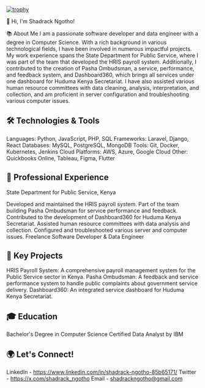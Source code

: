 [![trophy](https://github-profile-trophy.vercel.app/?username=ShadrackNN)](https://github.com/ShadrackNN/github-profile-trophy)

👋 Hi, I'm Shadrack Ngotho!

📚 About Me
I am a passionate software developer and data engineer with a degree in Computer Science. With a rich background in various technological fields, I have been involved in numerous impactful projects. My work experience spans the State Department for Public Service, where I was part of the team that developed the HRIS payroll system. Additionally, I contributed to the creation of Pasha Ombudsman, a service, performance, and feedback system, and Dashboard360, which brings all services under one dashboard for Huduma Kenya Secretariat. I have also assisted various human resource committees with data cleaning, analysis, interpretation, and collection, and am proficient in server configuration and troubleshooting various computer issues.

## 🛠️ Technologies & Tools
Languages: Python, JavaScript, PHP, SQL
Frameworks: Laravel, Django, React
Databases: MySQL, PostgreSQL, MongoDB
Tools: Git, Docker, Kubernetes, Jenkins
Cloud Platforms: AWS, Azure, Google Cloud
Other: Quickbooks Online, Tableau, Figma, Flutter

## 💼 Professional Experience
State Department for Public Service, Kenya

Developed and maintained the HRIS payroll system.
Part of the team building Pasha Ombudsman for service performance and feedback.
Contributed to the development of Dashboard360 for Huduma Kenya Secretariat.
Assisted human resource committees with data analysis and collection.
Configured and troubleshooted various server and computer issues.
Freelance Software Developer & Data Engineer

## 🌟 Key Projects
HRIS Payroll System: A comprehensive payroll management system for the Public Service sector in Kenya.
Pasha Ombudsman: A feedback and service performance system to handle public complaints about government service delivery.
Dashboard360: An integrated service dashboard for Huduma Kenya Secretariat.

## 🎓 Education
Bachelor's Degree in Computer Science
Certified Data Analyst by IBM

## 🌍 Let's Connect!
LinkedIn - https://www.linkedin.com/in/shadrack-ngotho-85b65171/
Twitter - https://x.com/shadrack_ngotho
Email - shadrackngotho@gmail.com
<!--
**ShadrackNN/ShadrackNN** is a ✨ _special_ ✨ repository because its `README.md` (this file) appears on your GitHub profile.

Here are some ideas to get you started:

- 🔭 I’m currently working on ...
- 🌱 I’m currently learning ...
- 👯 I’m looking to collaborate on ...
- 🤔 I’m looking for help with ...
- 💬 Ask me about ...
- 📫 How to reach me: ...
- 😄 Pronouns: ...
- ⚡ Fun fact: ...
-->
